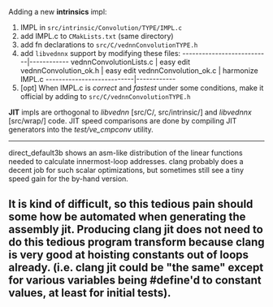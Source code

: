 
Adding a new **intrinsics** impl:
1. IMPL in `src/intrinsic/Convolution/TYPE/IMPL.c`
1. add IMPL.c to `CMakLists.txt` (same directory)
1. add fn declarations to `src/C/vednnConvolutionTYPE.h`
1. add `libvednnx` support by modifying these files:
---------------------------|------------
   vednnConvolutionLists.c |   easy edit
   vednnConvolution_ok.h   |   easy edit
   vednnConvolution_ok.c   |   harmonize IMPL.c
---------------------------|------------
1. [opt] When IMPL.c is *correct* and *fastest* under some conditions,
make it official by adding to `src/C/vednnConvolutionTYPE.h`

**JIT** impls are orthogonal to *libvednn* [src/C/, src/intrinsic/]
and *libvednnx* [src/wrap/] code.  JIT speed comparisons are done
by compiling JIT generators into the *test/ve\_cmpconv* utility.

---------------------------------------------------
direct_default3b shows an asm-like distribution of the linear functions needed
to calculate innermost-loop addresses.  clang probably does a decent job for
such scalar optimizations, but sometimes still see a tiny speed gain for
the by-hand version.

It is kind of difficult, so this tedious pain should some how be automated
when generating the assembly jit.  Producing clang jit does not need to do
this tedious program transform because clang is very good at hoisting constants
out of loops already.
(i.e. clang jit could be "the same" except for various variables being #define'd
to constant values, at least for initial tests).
--------------------------------------------------

